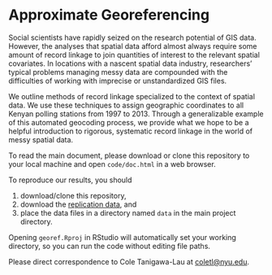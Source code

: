 # Approximate Georeferencing

Social scientists have rapidly seized on the research potential of GIS data. However, the analyses that spatial data afford almost always require some amount of record linkage to join quantities of interest to the relevant spatial covariates. In locations with a nascent spatial data industry, researchers’ typical problems managing messy data are compounded with the difficulties of working with imprecise or unstandardized GIS files.

We outline methods of record linkage specialized to the context of spatial data. We use these techniques to assign geographic coordinates to all Kenyan polling stations from 1997 to 2013. Through a generalizable example of this automated geocoding process, we provide what we hope to be a helpful introduction to rigorous, systematic record linkage in the world of messy spatial data.

To read the main document, please download or clone this repository to your local machine and open `code/doc.html` in a web browser. 

[//]: # "You may also view the document [here](http://htmlpreview.github.com/?https://github.com/coletl/georef/blob/master/code/doc.html)."

To reproduce our results, you should
1) download/clone this repository, 
2) download the [replication data](https://drive.google.com/drive/folders/0B8K1PQKTPN42bS1SUXpvSUNvNUU?usp=sharing), and 
3) place the data files in a directory named `data` in the main project directory.

Opening `georef.Rproj` in RStudio will automatically set your working directory, so you can run the code without editing file paths.

Please direct correspondence to Cole Tanigawa-Lau at <coletl@nyu.edu>.
